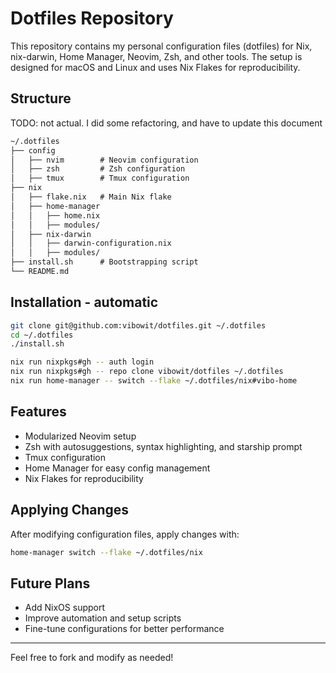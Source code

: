 # Dotfiles Repository

This repository contains my personal configuration files (dotfiles) for Nix, nix-darwin, Home Manager, Neovim, Zsh, and other tools.
The setup is designed for macOS and Linux and uses Nix Flakes for reproducibility.

## Structure

TODO: not actual. I did some refactoring, and have to update this document

```md
~/.dotfiles
├── config
│   ├── nvim        # Neovim configuration
│   ├── zsh         # Zsh configuration
│   ├── tmux        # Tmux configuration
├── nix
│   ├── flake.nix   # Main Nix flake
│   ├── home-manager
│   │   ├── home.nix
│   │   ├── modules/
│   ├── nix-darwin
│   │   ├── darwin-configuration.nix
│   │   ├── modules/
├── install.sh      # Bootstrapping script
└── README.md
```


## Installation - automatic

```sh
git clone git@github.com:vibowit/dotfiles.git ~/.dotfiles
cd ~/.dotfiles
./install.sh

nix run nixpkgs#gh -- auth login
nix run nixpkgs#gh -- repo clone vibowit/dotfiles ~/.dotfiles
nix run home-manager -- switch --flake ~/.dotfiles/nix#vibo-home
```

## Features

- Modularized Neovim setup
- Zsh with autosuggestions, syntax highlighting, and starship prompt
- Tmux configuration
- Home Manager for easy config management
- Nix Flakes for reproducibility


## Applying Changes

After modifying configuration files, apply changes with:

```sh
home-manager switch --flake ~/.dotfiles/nix

```


## Future Plans

- Add NixOS support
- Improve automation and setup scripts
- Fine-tune configurations for better performance

---

Feel free to fork and modify as needed!

